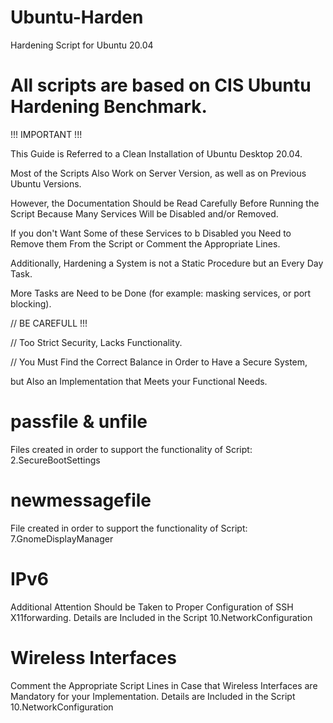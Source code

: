 # Ubuntu-Harden
Hardening Script for Ubuntu 20.04

All scripts are based on CIS Ubuntu Hardening Benchmark.
============================================================================================================================

!!! IMPORTANT !!!

This Guide is Referred to a Clean Installation of Ubuntu Desktop 20.04.

Most of the Scripts Also Work on Server Version, as well as on Previous Ubuntu Versions.

However, the Documentation Should be Read Carefully Before Running the Script Because Many Services Will be
Disabled and/or Removed.

If you don't Want Some of these Services to b Disabled you Need to Remove them From the Script or
Comment the Appropriate Lines.

Additionally, Hardening a System is not a Static Procedure but an Every Day Task.

More Tasks are Need to be Done (for example: masking services, or port blocking).

// BE CAREFULL !!!

// Too Strict Security, Lacks Functionality.

// You Must Find the Correct Balance in Order to Have a Secure System,

   but Also an Implementation that Meets your Functional Needs.

passfile & unfile
============================================================================================================================
Files created in order to support the functionality of Script: 2.SecureBootSettings

newmessagefile
============================================================================================================================
File created in order to support the functionality of Script: 7.GnomeDisplayManager

IPv6
============================================================================================================================
Additional Attention Should be Taken to Proper Configuration of SSH X11forwarding.
Details are Included in the Script 10.NetworkConfiguration

Wireless Interfaces
============================================================================================================================
Comment the Appropriate Script Lines in Case that Wireless Interfaces are Mandatory for your Implementation.
Details are Included in the Script 10.NetworkConfiguration
